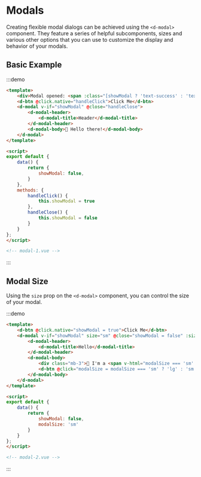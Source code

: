# Modals

Creating flexible modal dialogs can be achieved using the `<d-modal>` component. They feature a series of helpful subcomponents, sizes and various other options that you can use to customize the display and behavior of your modals.

## Basic Example

:::demo
```html
<template>
    <div>Modal opened: <span :class="[showModal ? 'text-success' : 'text-danger']">{{ showModal }}</span></div>
    <d-btn @click.native="handleClick">Click Me</d-btn>
    <d-modal v-if="showModal" @close="handleClose">
        <d-modal-header>
            <d-modal-title>Header</d-modal-title>
        </d-modal-header>
        <d-modal-body>👋 Hello there!</d-modal-body>
    </d-modal>
</template>

<script>
export default {
    data() {
        return {
            showModal: false,
        }
    },
    methods: {
        handleClick() {
            this.showModal = true
        },
        handleClose() {
            this.showModal = false
        }
    }
};
</script>

<!-- modal-1.vue -->
```
:::

## Modal Size

Using the `size` prop on the `<d-modal>` component, you can control the size of your modal.

:::demo
```html
<template>
    <d-btn @click.native="showModal = true">Click Me</d-btn>
    <d-modal v-if="showModal" size="sm" @close="showModal = false" :size="modalSize">
        <d-modal-header>
            <d-modal-title>Hello</d-modal-title>
        </d-modal-header>
        <d-modal-body>
            <div class="mb-3">👋 I'm a <span v-html="modalSize === 'sm' ? 'small' : 'large'" /> modal!</div>
            <d-btn @click="modalSize = modalSize === 'sm' ? 'lg' : 'sm'">Toggle Size</d-btn>
        </d-modal-body>
    </d-modal>
</template>

<script>
export default {
    data() {
        return {
            showModal: false,
            modalSize: 'sm'
        }
    }
};
</script>

<!-- modal-2.vue -->
```
:::
